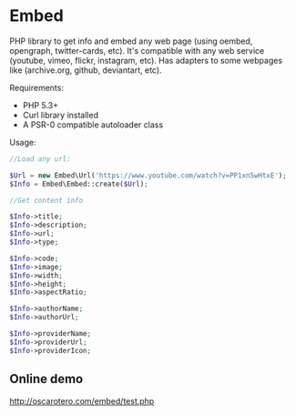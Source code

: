 Embed
=====

PHP library to get info and embed any web page (using oembed, opengraph, twitter-cards, etc). It's compatible with any web service (youtube, vimeo, flickr, instagram, etc).
Has adapters to some webpages like (archive.org, github, deviantart, etc).

Requirements:

* PHP 5.3+
* Curl library installed
* A PSR-0 compatible autoloader class

Usage:

```php
//Load any url:

$Url = new Embed\Url('https://www.youtube.com/watch?v=PP1xn5wHtxE');
$Info = Embed\Embed::create($Url);

//Get content info

$Info->title;
$Info->description;
$Info->url;
$Info->type;

$Info->code;
$Info->image;
$Info->width;
$Info->height;
$Info->aspectRatio;

$Info->authorName;
$Info->authorUrl;

$Info->providerName;
$Info->providerUrl;
$Info->providerIcon;
```

Online demo
-----------

http://oscarotero.com/embed/test.php
